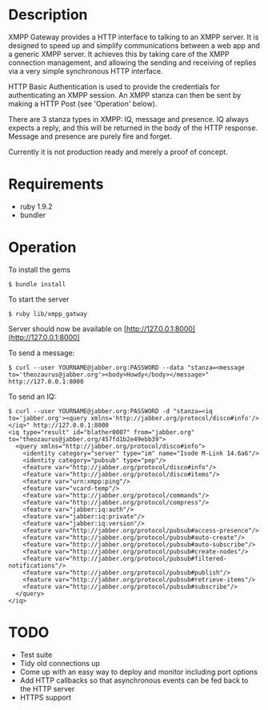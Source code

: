 Description
===========

XMPP Gateway provides a HTTP interface to talking to an XMPP server. It is designed to speed up and simplify communications between a web app and a generic XMPP server. It achieves this by taking care of the XMPP connection management, and allowing the sending and receiving of replies via a very simple synchronous HTTP interface.

HTTP Basic Authentication is used to provide the credentials for authenticating an XMPP session. An XMPP stanza can then be sent by making a HTTP Post (see 'Operation' below).

There are 3 stanza types in XMPP: IQ, message and presence. IQ always expects a reply, and this will be returned in the body of the HTTP response. Message and presence are purely fire and forget.

Currently it is not production ready and merely a proof of concept.

Requirements
============

- ruby 1.9.2
- bundler

Operation
=========

To install the gems

    $ bundle install

To start the server

    $ ruby lib/xmpp_gatway
   
Server should now be available on [http://127.0.0.1:8000](http://127.0.0.1:8000)

To send a message:

    $ curl --user YOURNAME@jabber.org:PASSWORD --data "stanza=<message to='theozaurus@jabber.org'><body>Howdy</body></message>" http://127.0.0.1:8000
    
To send an IQ:

    $ curl --user YOURNAME@jabber.org:PASSWORD -d "stanza=<iq to='jabber.org'><query xmlns='http://jabber.org/protocol/disco#info'/></iq>" http://127.0.0.1:8000
    <iq type="result" id="blather0007" from="jabber.org" to="theozaurus@jabber.org/457fd1b2e49ebb39">
      <query xmlns="http://jabber.org/protocol/disco#info">
        <identity category="server" type="im" name="Isode M-Link 14.6a6"/>
        <identity category="pubsub" type="pep"/>
        <feature var="http://jabber.org/protocol/disco#info"/>
        <feature var="http://jabber.org/protocol/disco#items"/>
        <feature var="urn:xmpp:ping"/>
        <feature var="vcard-temp"/>
        <feature var="http://jabber.org/protocol/commands"/>
        <feature var="http://jabber.org/protocol/compress"/>
        <feature var="jabber:iq:auth"/>
        <feature var="jabber:iq:private"/>
        <feature var="jabber:iq:version"/>
        <feature var="http://jabber.org/protocol/pubsub#access-presence"/>
        <feature var="http://jabber.org/protocol/pubsub#auto-create"/>
        <feature var="http://jabber.org/protocol/pubsub#auto-subscribe"/>
        <feature var="http://jabber.org/protocol/pubsub#create-nodes"/>
        <feature var="http://jabber.org/protocol/pubsub#filtered-notifications"/>
        <feature var="http://jabber.org/protocol/pubsub#publish"/>
        <feature var="http://jabber.org/protocol/pubsub#retrieve-items"/>
        <feature var="http://jabber.org/protocol/pubsub#subscribe"/>
      </query>
    </iq>


TODO
====

- Test suite
- Tidy old connections up
- Come up with an easy way to deploy and monitor including port options
- Add HTTP callbacks so that asynchronous events can be fed back to the HTTP server
- HTTPS support